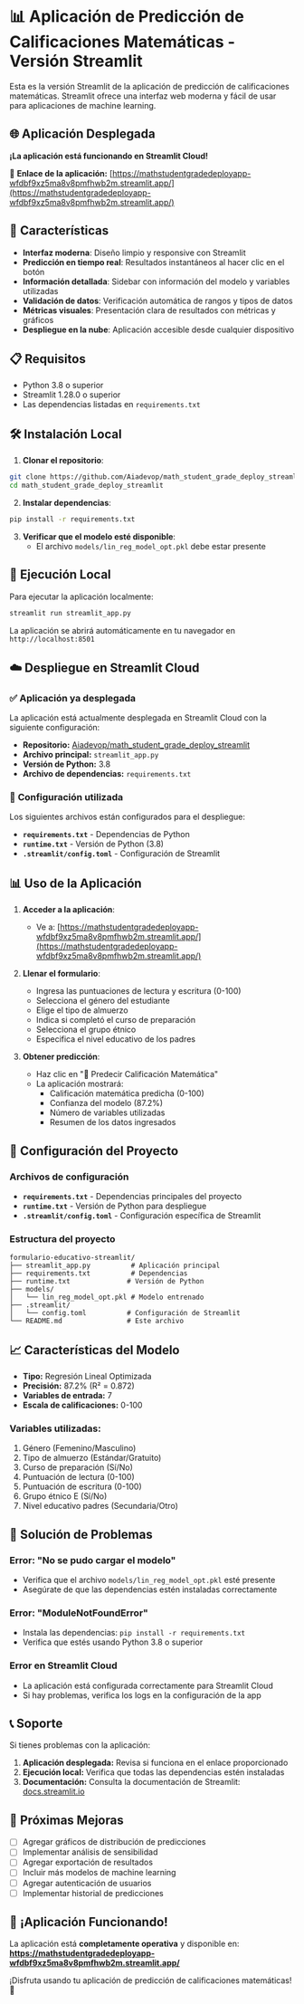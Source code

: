 # 📊 Aplicación de Predicción de Calificaciones Matemáticas - Versión Streamlit

Esta es la versión Streamlit de la aplicación de predicción de calificaciones matemáticas. Streamlit ofrece una interfaz web moderna y fácil de usar para aplicaciones de machine learning.

## 🌐 **Aplicación Desplegada**

**¡La aplicación está funcionando en Streamlit Cloud!**

🔗 **Enlace de la aplicación:** [https://mathstudentgradedeployapp-wfdbf9xz5ma8v8pmfhwb2m.streamlit.app/](https://mathstudentgradedeployapp-wfdbf9xz5ma8v8pmfhwb2m.streamlit.app/)

## 🚀 Características

- **Interfaz moderna**: Diseño limpio y responsive con Streamlit
- **Predicción en tiempo real**: Resultados instantáneos al hacer clic en el botón
- **Información detallada**: Sidebar con información del modelo y variables utilizadas
- **Validación de datos**: Verificación automática de rangos y tipos de datos
- **Métricas visuales**: Presentación clara de resultados con métricas y gráficos
- **Despliegue en la nube**: Aplicación accesible desde cualquier dispositivo

## 📋 Requisitos

- Python 3.8 o superior
- Streamlit 1.28.0 o superior
- Las dependencias listadas en `requirements.txt`

## 🛠️ Instalación Local

1. **Clonar el repositorio**:
```bash
git clone https://github.com/Aiadevop/math_student_grade_deploy_streamlit.git
cd math_student_grade_deploy_streamlit
```

2. **Instalar dependencias**:
```bash
pip install -r requirements.txt
```

3. **Verificar que el modelo esté disponible**:
   - El archivo `models/lin_reg_model_opt.pkl` debe estar presente

## 🚀 Ejecución Local

Para ejecutar la aplicación localmente:

```bash
streamlit run streamlit_app.py
```

La aplicación se abrirá automáticamente en tu navegador en `http://localhost:8501`

## ☁️ Despliegue en Streamlit Cloud

### ✅ **Aplicación ya desplegada**

La aplicación está actualmente desplegada en Streamlit Cloud con la siguiente configuración:

- **Repositorio:** [Aiadevop/math_student_grade_deploy_streamlit](https://github.com/Aiadevop/math_student_grade_deploy_streamlit)
- **Archivo principal:** `streamlit_app.py`
- **Versión de Python:** 3.8
- **Archivo de dependencias:** `requirements.txt`

### 🔧 **Configuración utilizada**

Los siguientes archivos están configurados para el despliegue:

- **`requirements.txt`** - Dependencias de Python
- **`runtime.txt`** - Versión de Python (3.8)
- **`.streamlit/config.toml`** - Configuración de Streamlit

## 📊 Uso de la Aplicación

1. **Acceder a la aplicación**:
   - Ve a: [https://mathstudentgradedeployapp-wfdbf9xz5ma8v8pmfhwb2m.streamlit.app/](https://mathstudentgradedeployapp-wfdbf9xz5ma8v8pmfhwb2m.streamlit.app/)

2. **Llenar el formulario**:
   - Ingresa las puntuaciones de lectura y escritura (0-100)
   - Selecciona el género del estudiante
   - Elige el tipo de almuerzo
   - Indica si completó el curso de preparación
   - Selecciona el grupo étnico
   - Especifica el nivel educativo de los padres

3. **Obtener predicción**:
   - Haz clic en "🔮 Predecir Calificación Matemática"
   - La aplicación mostrará:
     - Calificación matemática predicha (0-100)
     - Confianza del modelo (87.2%)
     - Número de variables utilizadas
     - Resumen de los datos ingresados

## 🔧 Configuración del Proyecto

### Archivos de configuración

- **`requirements.txt`** - Dependencias principales del proyecto
- **`runtime.txt`** - Versión de Python para despliegue
- **`.streamlit/config.toml`** - Configuración específica de Streamlit

### Estructura del proyecto

```
formulario-educativo-streamlit/
├── streamlit_app.py          # Aplicación principal
├── requirements.txt          # Dependencias
├── runtime.txt              # Versión de Python
├── models/
│   └── lin_reg_model_opt.pkl # Modelo entrenado
├── .streamlit/
│   └── config.toml          # Configuración de Streamlit
└── README.md                # Este archivo
```

## 📈 Características del Modelo

- **Tipo:** Regresión Lineal Optimizada
- **Precisión:** 87.2% (R² = 0.872)
- **Variables de entrada:** 7
- **Escala de calificaciones:** 0-100

### Variables utilizadas:
1. Género (Femenino/Masculino)
2. Tipo de almuerzo (Estándar/Gratuito)
3. Curso de preparación (Sí/No)
4. Puntuación de lectura (0-100)
5. Puntuación de escritura (0-100)
6. Grupo étnico E (Sí/No)
7. Nivel educativo padres (Secundaria/Otro)

## 🐛 Solución de Problemas

### Error: "No se pudo cargar el modelo"
- Verifica que el archivo `models/lin_reg_model_opt.pkl` esté presente
- Asegúrate de que las dependencias estén instaladas correctamente

### Error: "ModuleNotFoundError"
- Instala las dependencias: `pip install -r requirements.txt`
- Verifica que estés usando Python 3.8 o superior

### Error en Streamlit Cloud
- La aplicación está configurada correctamente para Streamlit Cloud
- Si hay problemas, verifica los logs en la configuración de la app

## 📞 Soporte

Si tienes problemas con la aplicación:

1. **Aplicación desplegada:** Revisa si funciona en el enlace proporcionado
2. **Ejecución local:** Verifica que todas las dependencias estén instaladas
3. **Documentación:** Consulta la documentación de Streamlit: [docs.streamlit.io](https://docs.streamlit.io)

## 🎯 Próximas Mejoras

- [ ] Agregar gráficos de distribución de predicciones
- [ ] Implementar análisis de sensibilidad
- [ ] Agregar exportación de resultados
- [ ] Incluir más modelos de machine learning
- [ ] Agregar autenticación de usuarios
- [ ] Implementar historial de predicciones

## 🌟 **¡Aplicación Funcionando!**

La aplicación está **completamente operativa** y disponible en:
**https://mathstudentgradedeployapp-wfdbf9xz5ma8v8pmfhwb2m.streamlit.app/**

¡Disfruta usando tu aplicación de predicción de calificaciones matemáticas! 🎉

